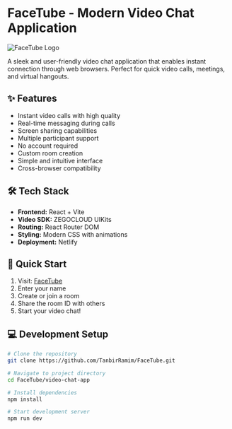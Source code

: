 # FaceTube - Modern Video Chat Application

![FaceTube Logo](/video-chat-app/public/images/facetube-logo.png)

A sleek and user-friendly video chat application that enables instant connection through web browsers. Perfect for quick video calls, meetings, and virtual hangouts.

## ✨ Features

- Instant video calls with high quality
- Real-time messaging during calls
- Screen sharing capabilities
- Multiple participant support
- No account required
- Custom room creation
- Simple and intuitive interface
- Cross-browser compatibility

## 🛠️ Tech Stack

- **Frontend:** React + Vite
- **Video SDK:** ZEGOCLOUD UIKits
- **Routing:** React Router DOM
- **Styling:** Modern CSS with animations
- **Deployment:** Netlify

## 🚀 Quick Start

1. Visit: [FaceTube](https://facetube.netlify.app)
2. Enter your name
3. Create or join a room
4. Share the room ID with others
5. Start your video chat!

## 💻 Development Setup

```bash
# Clone the repository
git clone https://github.com/TanbirRamim/FaceTube.git

# Navigate to project directory
cd FaceTube/video-chat-app

# Install dependencies
npm install

# Start development server
npm run dev
```